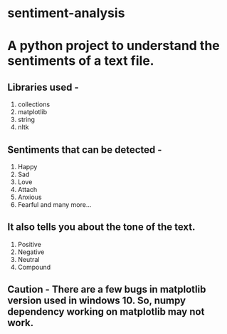 # sentiment-analysis
# A python project to understand the sentiments of a text file.

## Libraries used -
1. collections
2. matplotlib
3. string
4. nltk

## Sentiments that can be detected - 
1. Happy
2. Sad
3. Love
4. Attach
5. Anxious
6. Fearful
and many more...

## It also tells you about the tone of the text.
1. Positive
2. Negative
3. Neutral
4. Compound

## Caution - There are a few bugs in matplotlib version used in windows 10. So, numpy dependency working on matplotlib may not work.
